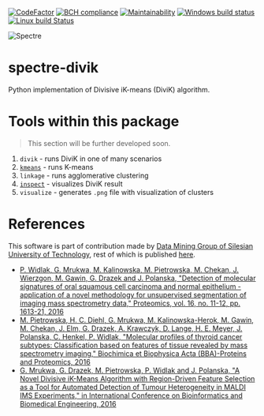 [![CodeFactor](https://www.codefactor.io/repository/github/spectre-team/spectre-divik/badge)](https://www.codefactor.io/repository/github/spectre-team/spectre-divik)
[![BCH compliance](https://bettercodehub.com/edge/badge/spectre-team/spectre-divik?branch=master)](https://bettercodehub.com/)
[![Maintainability](https://api.codeclimate.com/v1/badges/12bf3a9343ab563e2b89/maintainability)](https://codeclimate.com/github/spectre-team/spectre-divik/maintainability)
[![Windows build status](https://ci.appveyor.com/api/projects/status/962q796vgnve968u/branch/master?svg=true)](https://ci.appveyor.com/project/gmrukwa/spectre-divik/branch/master)
[![Linux build Status](https://travis-ci.org/spectre-team/spectre-divik.svg?branch=master)](https://travis-ci.org/spectre-team/spectre-divik)

![Spectre](https://user-images.githubusercontent.com/1897842/31115297-0fe2c3aa-a822-11e7-90e6-92ceccf76137.jpg)

# spectre-divik

Python implementation of Divisive iK-means (DiviK) algorithm.

# Tools within this package

> This section will be further developed soon.

1) `divik` - runs DiviK in one of many scenarios
2) [`kmeans`](./spdivik/kmeans/README.md) - runs K-means
3) `linkage` - runs agglomerative clustering
4) [`inspect`](./spdivik/inspect/README.md) - visualizes DiviK result
5) `visualize` - generates `.png` file with visualization of clusters

# References

This software is part of contribution made by [Data Mining Group of Silesian
University of Technology](http://www.zaed.polsl.pl/), rest of which is
published [here](https://github.com/ZAEDPolSl).

+ [P. Widlak, G. Mrukwa, M. Kalinowska, M. Pietrowska, M. Chekan, J. Wierzgon, M.
Gawin, G. Drazek and J. Polanska, "Detection of molecular signatures of oral
squamous cell carcinoma and normal epithelium - application of a novel
methodology for unsupervised segmentation of imaging mass spectrometry data,"
Proteomics, vol. 16, no. 11-12, pp. 1613-21, 2016][1]
+ [M. Pietrowska, H. C. Diehl, G. Mrukwa, M. Kalinowska-Herok, M. Gawin, M.
Chekan, J. Elm, G. Drazek, A. Krawczyk, D. Lange, H. E. Meyer, J. Polanska, C.
Henkel, P. Widlak, "Molecular profiles of thyroid cancer subtypes:
Classification based on features of tissue revealed by mass spectrometry
imaging," Biochimica et Biophysica Acta (BBA)-Proteins and Proteomics, 2016][2]
+ [G. Mrukwa, G. Drazek, M. Pietrowska, P. Widlak and J. Polanska, "A Novel
Divisive iK-Means Algorithm with Region-Driven Feature Selection as a Tool for
Automated Detection of Tumour Heterogeneity in MALDI IMS Experiments," in
International Conference on Bioinformatics and Biomedical Engineering, 2016][3]

[1]: http://onlinelibrary.wiley.com/doi/10.1002/pmic.201500458/pdf
[2]: http://www.sciencedirect.com/science/article/pii/S1570963916302175
[3]: http://link.springer.com/chapter/10.1007/978-3-319-31744-1_11
